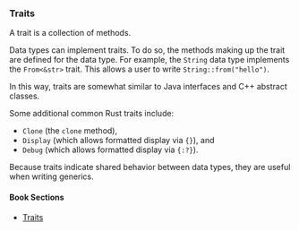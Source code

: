 ### Traits

A trait is a collection of methods.

Data types can implement traits. To do so, the methods making up the trait are defined for the data type. For example, the `String` data type implements the `From<&str>` trait. This allows a user to write `String::from("hello")`.

In this way, traits are somewhat similar to Java interfaces and C++ abstract classes.

Some additional common Rust traits include:

- `Clone` (the `clone` method),
- `Display` (which allows formatted display via `{}`), and
- `Debug` (which allows formatted display via `{:?}`).

Because traits indicate shared behavior between data types, they are useful when writing generics.

#### Book Sections

- [Traits](https://doc.rust-lang.org/book/ch10-02-traits.html)
